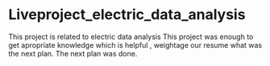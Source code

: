 # Liveproject_electric_data_analysis
This project is related to electric data analysis
This project was enough to get apropriate knowledge
which is helpful , weightage our resume
what was the next plan.
The next plan was done.